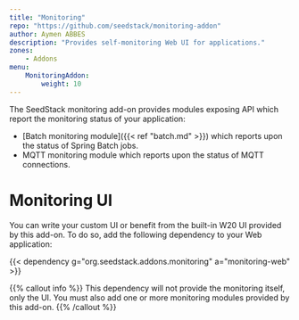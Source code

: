 ```yaml
---
title: "Monitoring"
repo: "https://github.com/seedstack/monitoring-addon"
author: Aymen ABBES
description: "Provides self-monitoring Web UI for applications."
zones:
    - Addons
menu:
    MonitoringAddon:
        weight: 10
---
```


The SeedStack monitoring add-on provides modules exposing API which report the monitoring status of your application:

* [Batch monitoring module]({{< ref "batch.md" >}}) which reports upon the status of Spring Batch jobs.
* MQTT monitoring module which reports upon the status of MQTT connections.

# Monitoring UI

You can write your custom UI or benefit from the built-in W20 UI provided by this add-on. To do so, add the following dependency to
your Web application:

{{< dependency g="org.seedstack.addons.monitoring" a="monitoring-web" >}}

{{% callout info %}}
This dependency will not provide the monitoring itself, only the UI. You must also add one or more monitoring modules
provided by this add-on.
{{% /callout %}}
